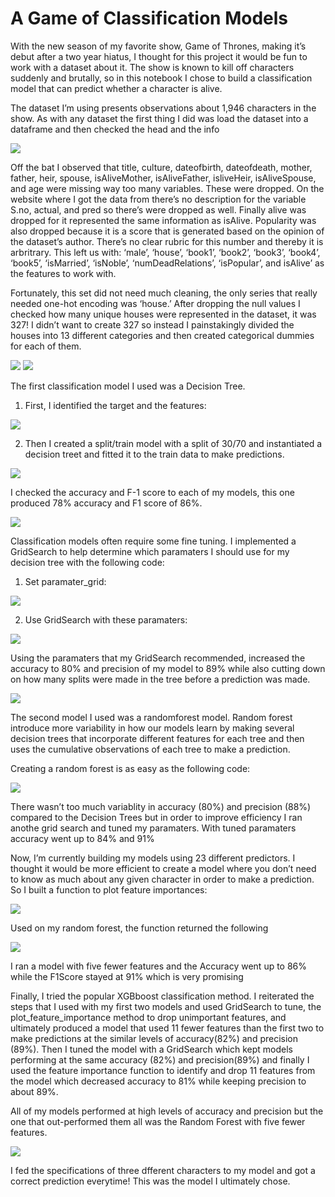 
# A Game of Classification Models


With the new season of my favorite show, Game of Thrones, making it’s debut after a two year hiatus, I thought for this project it would be fun to work with a dataset about it. The show is known to kill off characters suddenly and brutally, so in this notebook I chose to build a classification model that can predict whether a character is alive.

The dataset I’m using presents observations about 1,946 characters in the show. As with any dataset the first thing I did was load the dataset into a dataframe and then checked the head and the info

<img src='GOT1.png'>


Off the bat I observed that title, culture, dateofbirth, dateofdeath, mother, father, heir, spouse, isAliveMother, isAliveFather, isliveHeir, isAliveSpouse, and age were missing way too many variables. These were dropped. On the website where I got the data from there’s no description for the variable S.no, actual, and pred so there’s were dropped as well. Finally alive was dropped for it represented the same information as isAlive. Popularity was also dropped because it is a score that is generated based on the opinion of the dataset’s author. There’s no clear rubric for this number and thereby it is arbritrary. This left us with: ‘male’, ‘house’, ‘book1’, ‘book2’, ‘book3’, ‘book4’, ‘book5’, ‘isMarried’, ‘isNoble’, ‘numDeadRelations’, ‘isPopular’, and isAlive’ as the features to work with.



Fortunately, this set did not need much cleaning, the only series that really needed one-hot encoding was ‘house.’ After dropping the null values I checked how many unique houses were represented in the dataset, it was 327! I didn’t want to create 327 so instead I painstakingly divided the houses into 13 different categories and then created categorical dummies for each of them.

<img src='GOT2.png'>
<img src='GOT3.png'>

The first classification model I used was a Decision Tree. 

1) First, I identified the target and the features:

<img src='GOT4.png'>

2) Then I created a split/train model with a split of 30/70 and instantiated a decision treet and fitted it to the train data to make predictions. 

<img src='GOT5.png'>


I checked the accuracy and F-1 score to each of my models, this one produced 78% accuracy and F1 score of 86%.

<img src='GOT6.png'>


Classification models often require some fine tuning. I implemented a GridSearch to help determine which paramaters I should use for my decision tree with the following code:



1) Set paramater_grid:

<img src='GOT7.png'>

2) Use GridSearch with these paramaters:

<img src='GOT8.png'>


Using the paramaters that my GridSearch recommended, increased the accuracy to 80% and precision of my model to 89% while also cutting down on how many splits were made in the tree before a prediction was made.

<img src='GOT9.png'>


The second model I used was a randomforest model. Random forest introduce more variability in how our models learn by making several decision trees that incorporate different features for each tree and then uses the cumulative observations of each tree to make a prediction.


Creating a random forest is as easy as the following code: 

<img src='GOT10.png'>


There wasn’t too much variablity in accuracy (80%) and precision (88%) compared to the Decision Trees but in order to improve efficiency I ran anothe grid search and tuned my paramaters. With tuned paramaters accuracy went up to 84% and 91%

Now, I’m currently building my models using 23 different predictors. I thought it would be more efficient to create a model where you don’t need to know as much about any given character in order to make a prediction. So  I built a function to plot feature importances:

<img src='GOT11.png'>


Used on my random forest, the function returned the following

<img src='GOT12.png'>

I ran a model with five fewer features and the Accuracy went up to 86% while the F1Score stayed at 91% which is very promising

Finally, I tried the popular XGBboost classification method. I reiterated the steps that I used with my first two models and used GridSearch to tune, the plot_feature_importance method to drop unimportant features, and ultimately produced a model that used 11 fewer features than the first two to make predictions at the similar levels of accuracy(82%) and precision (89%). Then I tuned the model with a GridSearch which kept models performing at the same accuracy (82%) and precision(89%) and finally I used the feature importance function to identify and drop 11 features from the model which decreased accuracy to 81% while keeping precision to about 89%.

All of my models performed at high levels of accuracy and precision but the one that out-performed them all was the Random Forest with five fewer features. 

<img src='GOT13.png'>


I fed the specifications of three dfferent characters to my model and got a correct prediction everytime! This was the model I ultimately chose.

